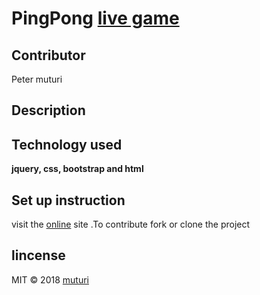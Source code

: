 # PingPong [live game](https://muturi254.github.io/pingPong/)

## Contributor
Peter muturi

## Description


## Technology used


**jquery, css, bootstrap and html**

## Set up instruction
visit the [online](https://muturi254.github.io/pingPong/) site .To contribute fork or clone the project

## lincense
MIT &copy; 2018 [muturi](https://github.com/muturi254)